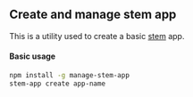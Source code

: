 ## Create and manage stem app

This is a utility used to create a basic [stem](http://stemjs.org/) app.

#### Basic usage

```bash
npm install -g manage-stem-app
stem-app create app-name
```
